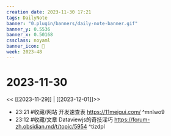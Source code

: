 ```yaml
---
creation date: 2023-11-30 17:21
tags: DailyNote
banner: "0.plugin/banners/daily-note-banner.gif"
banner_y: 0.5536
banner_x: 0.50168
cssclass: noyaml
banner_icon: 💌
week: 2023-48
---
```


# 2023-11-30

<< [[2023-11-29]] | [[2023-12-01]]>>

- 23:21 #收藏/网站 开发速查表 https://11meigui.com/ ^mnlwo9
- 23:12 #收藏/文章 Dataviewjs的奇技淫巧 https://forum-zh.obsidian.md/t/topic/5954 ^tizdpl